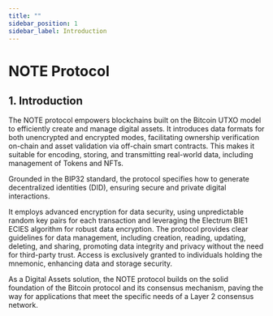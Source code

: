 ```yaml
---
title: ""
sidebar_position: 1
sidebar_label: Introduction
---
```


# NOTE Protocol

## 1. Introduction

The NOTE protocol empowers blockchains built on the Bitcoin UTXO model to efficiently create and manage digital assets. It introduces data formats for both unencrypted and encrypted modes, facilitating ownership verification on-chain and asset validation via off-chain smart contracts. This makes it suitable for encoding, storing, and transmitting real-world data, including management of Tokens and NFTs.

Grounded in the BIP32 standard, the protocol specifies how to generate decentralized identities (DID), ensuring secure and private digital interactions.

It employs advanced encryption for data security, using unpredictable random key pairs for each transaction and leveraging the Electrum BIE1 ECIES algorithm for robust data encryption. The protocol provides clear guidelines for data management, including creation, reading, updating, deleting, and sharing, promoting data integrity and privacy without the need for third-party trust. Access is exclusively granted to individuals holding the mnemonic, enhancing data and storage security.

As a Digital Assets solution, the NOTE protocol builds on the solid foundation of the Bitcoin protocol and its consensus mechanism, paving the way for applications that meet the specific needs of a Layer 2 consensus network.